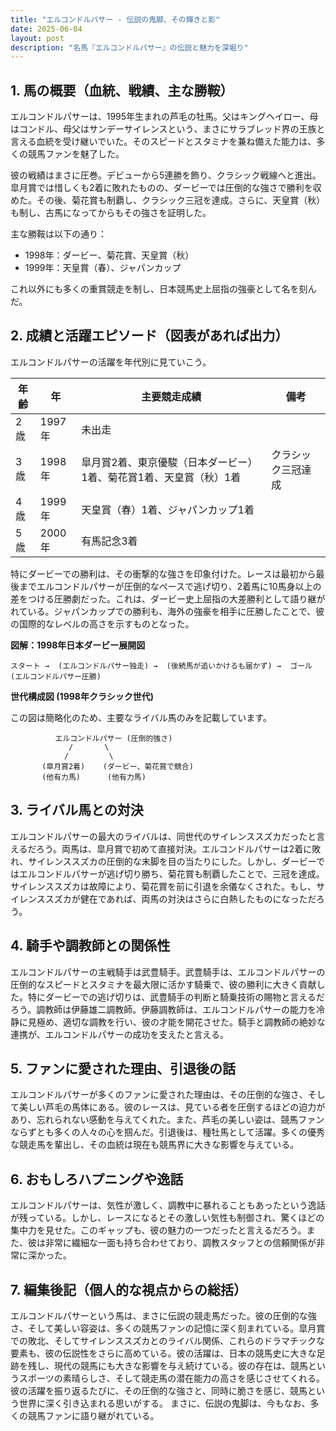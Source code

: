 ```yaml
---
title: "エルコンドルパサー - 伝説の鬼脚、その輝きと影"
date: 2025-06-04
layout: post
description: "名馬『エルコンドルパサー』の伝説と魅力を深堀り"
---
```


## 1. 馬の概要（血統、戦績、主な勝鞍）

エルコンドルパサーは、1995年生まれの芦毛の牡馬。父はキングヘイロー、母はコンドル、母父はサンデーサイレンスという、まさにサラブレッド界の王族と言える血統を受け継いでいた。そのスピードとスタミナを兼ね備えた能力は、多くの競馬ファンを魅了した。

彼の戦績はまさに圧巻。デビューから5連勝を飾り、クラシック戦線へと進出。皐月賞では惜しくも2着に敗れたものの、ダービーでは圧倒的な強さで勝利を収めた。その後、菊花賞も制覇し、クラシック三冠を達成。さらに、天皇賞（秋）も制し、古馬になってからもその強さを証明した。

主な勝鞍は以下の通り：

* 1998年：ダービー、菊花賞、天皇賞（秋）
* 1999年：天皇賞（春）、ジャパンカップ

これ以外にも多くの重賞競走を制し、日本競馬史上屈指の強豪として名を刻んだ。


## 2. 成績と活躍エピソード（図表があれば出力）

エルコンドルパサーの活躍を年代別に見ていこう。

| 年齢 | 年 | 主要競走成績 | 備考 |
|---|---|---|---|
| 2歳 | 1997年 | 未出走 |  |
| 3歳 | 1998年 | 皐月賞2着、東京優駿（日本ダービー）1着、菊花賞1着、天皇賞（秋）1着 | クラシック三冠達成 |
| 4歳 | 1999年 | 天皇賞（春）1着、ジャパンカップ1着 |  |
| 5歳 | 2000年 | 有馬記念3着 |  |


特にダービーでの勝利は、その衝撃的な強さを印象付けた。レースは最初から最後までエルコンドルパサーが圧倒的なペースで逃げ切り、2着馬に10馬身以上の差をつける圧勝劇だった。これは、ダービー史上屈指の大差勝利として語り継がれている。ジャパンカップでの勝利も、海外の強豪を相手に圧勝したことで、彼の国際的なレベルの高さを示すものとなった。


**図解：1998年日本ダービー展開図**

```
スタート →  (エルコンドルパサー独走) →  (後続馬が追いかけるも届かず) →  ゴール (エルコンドルパサー圧勝)
```

**世代構成図 (1998年クラシック世代)**

この図は簡略化のため、主要なライバル馬のみを記載しています。

```
          エルコンドルパサー (圧倒的強さ)
             /       \
            /         \
       (皐月賞2着)    (ダービー、菊花賞で競合)
       (他有力馬)      (他有力馬)
```


## 3. ライバル馬との対決

エルコンドルパサーの最大のライバルは、同世代のサイレンススズカだったと言えるだろう。両馬は、皐月賞で初めて直接対決。エルコンドルパサーは2着に敗れ、サイレンススズカの圧倒的な末脚を目の当たりにした。しかし、ダービーではエルコンドルパサーが逃げ切り勝ち、菊花賞も制覇したことで、三冠を達成。サイレンススズカは故障により、菊花賞を前に引退を余儀なくされた。もし、サイレンススズカが健在であれば、両馬の対決はさらに白熱したものになっただろう。


## 4. 騎手や調教師との関係性

エルコンドルパサーの主戦騎手は武豊騎手。武豊騎手は、エルコンドルパサーの圧倒的なスピードとスタミナを最大限に活かす騎乗で、彼の勝利に大きく貢献した。特にダービーでの逃げ切りは、武豊騎手の判断と騎乗技術の賜物と言えるだろう。調教師は伊藤雄二調教師。伊藤調教師は、エルコンドルパサーの能力を冷静に見極め、適切な調教を行い、彼の才能を開花させた。騎手と調教師の絶妙な連携が、エルコンドルパサーの成功を支えたと言える。


## 5. ファンに愛された理由、引退後の話

エルコンドルパサーが多くのファンに愛された理由は、その圧倒的な強さ、そして美しい芦毛の馬体にある。彼のレースは、見ている者を圧倒するほどの迫力があり、忘れられない感動を与えてくれた。また、芦毛の美しい姿は、競馬ファンならずとも多くの人々の心を掴んだ。引退後は、種牡馬として活躍。多くの優秀な競走馬を輩出し、その血統は現在も競馬界に大きな影響を与えている。


## 6. おもしろハプニングや逸話

エルコンドルパサーは、気性が激しく、調教中に暴れることもあったという逸話が残っている。しかし、レースになるとその激しい気性も制御され、驚くほどの集中力を見せた。このギャップも、彼の魅力の一つだったと言えるだろう。また、彼は非常に繊細な一面も持ち合わせており、調教スタッフとの信頼関係が非常に深かった。


## 7. 編集後記（個人的な視点からの総括）

エルコンドルパサーという馬は、まさに伝説の競走馬だった。彼の圧倒的な強さ、そして美しい容姿は、多くの競馬ファンの記憶に深く刻まれている。皐月賞での敗北、そしてサイレンススズカとのライバル関係、これらのドラマチックな要素も、彼の伝説性をさらに高めている。彼の活躍は、日本の競馬史に大きな足跡を残し、現代の競馬にも大きな影響を与え続けている。彼の存在は、競馬というスポーツの素晴らしさ、そして競走馬の潜在能力の高さを感じさせてくれる。  彼の活躍を振り返るたびに、その圧倒的な強さと、同時に脆さを感じ、競馬という世界に深く引き込まれる思いがする。  まさに、伝説の鬼脚は、今もなお、多くの競馬ファンに語り継がれている。
